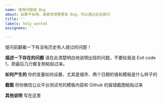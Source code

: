 ```yaml
---
name: 使用问题或 Bug
about: 如果不会用，或者觉得哪里有 Bug，可以通过此处提问
title: ''
labels: help wanted
assignees: ''

---
```


提问前翻看一下有没有历史有人提过的问题！

**描述一下存在的问题**
请在此清楚明白地说明出现的问题，不要给我说 Exit code 1，把最后几行都复制粘贴过来。

**如何产生的**
你的变量如何设置，尤其是城市、两个日期的值和模板是什么样子的

**截图**
将你微信公众平台测试号的模板内容和 Github 的报错截图粘贴过来

**其他说明**
写在这里
